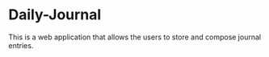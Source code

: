 # Daily-Journal
This is a web application that allows the users to store and compose journal entries. 
